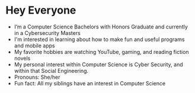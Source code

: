 # Hey Everyone

- I’m a Computer Science Bachelors with Honors Graduate and currently in a Cybersecurity Masters
- I'm interested in learning about how to make fun and useful programs and mobile apps
- My favorite hobbies are watching YouTube, gaming, and reading fiction novels
- My personal interest within Computer Science is Cyber Security, and within that Social Engineering.
- Pronouns: She/her
- Fun fact: All my siblings have an interest in Computer Science
